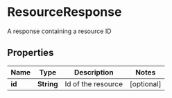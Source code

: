 

# ResourceResponse

A response containing a resource ID

## Properties

| Name | Type | Description | Notes |
|------------ | ------------- | ------------- | -------------|
|**id** | **String** | Id of the resource |  [optional] |




